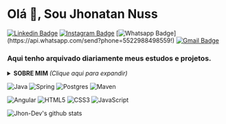 #  Olá 👋, Sou Jhonatan Nuss
[![Linkedin Badge](https://img.shields.io/badge/linkedin-%230077B5.svg?style=for-the-square&logo=linkedin&logoColor=white&link=https://www.linkedin.com/in/jhonatan-nuss/)](https://www.linkedin.com/in/jhonatan-nuss/)
[![Instagram Badge](https://img.shields.io/badge/Instagram-%23E4405F.svg?style=for-the-square&logo=Instagram&logoColor=white&link=https://www.instagram.com/jhonuss_/)](https://www.instagram.com/jhonuss_/)
[![Whatsapp Badge](https://img.shields.io/badge/WhatsApp-25D366?style=for-the-square&logo=whatsapp&logoColor=white&link=https://api.whatsapp.com/send?phone=5522988498559!)](https://api.whatsapp.com/send?phone=5522988498559!)
[![Gmail Badge](https://img.shields.io/badge/Gmail-D14836?style=for-the-square&logo=gmail&logoColor=white&link=mailto:contato@jhonatanuss.dev)](mailto:contato@jhonatanuss.dev)

### Aqui tenho arquivado diariamente meus estudos e projetos.

<details>
<summary> <b> SOBRE MIM </b> <i>(Clique aqui para expandir)</i> </summary>
  
### Sobre mim

Atualmente cursando 6º Periodo de Ciência da Computação,
tenho me empenhado fortemente na KAYA 
agência onde atuo hoje como Desenvolvedor FullStack, e trabalhando como freelancer para o Pastor André Fernandes de Miami!
nesse tempo, venho aderindo grande conhecimento desenvolvendo vários e-commerces, sites institucionais, landing page, sitemas e outros.
tenho buscado por vários cursos onde eu possa me capacitar ainda mais,
buscando a minha evolução dia após dia para me tornar um profissional reconhecido e confiavel no mercado, 
gosto de passar meu tempo estudando, desenvolvendo coisas novas e ajudando com todo conhecimento e experiências que tenho adquirido,
gosto sempre de estar com minha família meu dog, e meus amigos <3
</details>

  
![Java](https://img.shields.io/badge/java-%23ED8B00.svg?style=for-the-square&logo=java&logoColor=white)
![Spring](https://img.shields.io/badge/spring-%236DB33F.svg?style=for-the-square&logo=spring&logoColor=white)
![Postgres](https://img.shields.io/badge/postgres-%23316192.svg?style=for-the-square&logo=postgresql&logoColor=white)
![Maven](https://img.shields.io/badge/Apache%20Maven-C71A36?style=for-the-square&logo=Apache%20Maven&logoColor=white)

![Angular](https://img.shields.io/badge/angular-%23DD0031.svg?style=for-the-square&logo=angular&logoColor=white)
![HTML5](https://img.shields.io/badge/html5-%23E34F26.svg?style=for-the-square&logo=html5&logoColor=white)
![CSS3](https://img.shields.io/badge/css3-%231572B6.svg?style=for-the-square&logo=css3&logoColor=white)
![JavaScript](https://img.shields.io/badge/javascript-%23323330.svg?style=for-the-square&logo=javascript&logoColor=%23F7DF1E)


![Jhon-Dev's github stats](https://github-readme-stats.vercel.app/api?username=Jhon-Dev&show_icons=true&theme=dracula)


